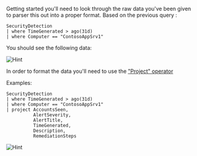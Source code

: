 Getting started you'll need to look through the raw data you've been given to parser this out into a proper format.
Based on the previous query : 
~~~~
SecurityDetection
| where TimeGenerated > ago(31d) 
| where Computer == "ContosoAppSrv1"
~~~~

You should see the following data:

![Hint](https://github.com/chboeh/MsftEntropy/blob/master/Training/Pictures/Hint_Data1.png)


In order to format the data you'll need to use the ["Project" operator](https://docs.microsoft.com/en-us/azure/kusto/query/projectoperator)

Examples:

~~~~
SecurityDetection
| where TimeGenerated > ago(31d) 
| where Computer == "ContosoAppSrv1"
| project AccountsSeen,
          AlertSeverity,
          AlertTitle,
          TimeGenerated,
          Description,
          RemediationSteps         

~~~~
![Hint](https://github.com/chboeh/MsftEntropy/blob/master/Training/Pictures/Hint_Data2.png)